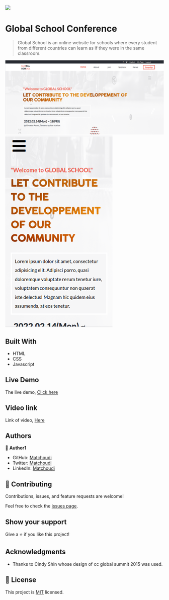 ![](https://img.shields.io/badge/Microverse-blueviolet)

# Global School Conference 

> Global School is an online website for schools where every student from different countries can learn as if they were in the same classroom.

![screenshot](images/Desktop_shot.png)
![screenshot](images/mobile_shot.png)


## Built With

- HTML
- CSS
- Javascript

## Live Demo

The live demo, [Click here](https://lionrouge1.github.io/capstone_M1/)

## Video link
Link of video, [Here](https://www.loom.com/share/a52a9d49d19c4daf87b9f66393f6e7af)
## Authors

👤 **Author1**

- GitHub: [Matchoudi](https://github.com/LionRouge1)
- Twitter: [Matchoudi](https://twitter.com/Matchoudi1)
- LinkedIn: [Matchoudi](https://www.linkedin.com/in/matchoudi/)


## 🤝 Contributing

Contributions, issues, and feature requests are welcome!

Feel free to check the [issues page](../../issues/).

## Show your support

Give a ⭐️ if you like this project!

## Acknowledgments

- Thanks to Cindy Shin whose design of cc global summit 2015 was used.

## 📝 License

This project is [MIT](./MIT.md) licensed.
